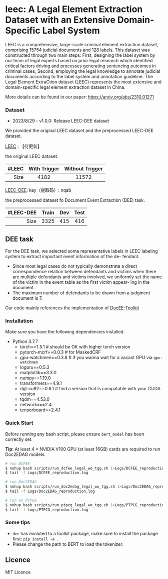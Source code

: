 # leec: A Legal Element Extraction Dataset with an Extensive Domain-Specific Label System

LEEC is a comprehensive, large-scale criminal element extraction dataset, comprising 15754 judicial documents and 128 labels. 
This dataset was constructed through two main steps: First, designing the label system by our team of legal experts based on 
prior legal research which identified critical factors driving and processes generating sentencing outcomes in criminal cases; 
Second, employing the legal knowledge to annotate judicial documents according to the label system and annotation guideline.
The Legal Element ExtraCtion dataset (LEEC) represents the most extensive and domain-specific legal element extraction dataset in China.

More details can be found in our paper: 
https://arxiv.org/abs/2310.01271

### Dataset

- 2023/8/29 - v1.0.0: Release LEEC-DEE dataset

We provided the original LEEC dataset and the preprocessed LEEC-DEE dataset.

[LEEC]() : 【待更新】

the original LEEC dataset.

| #LEEC | With Trigger |  Without Trigger  | 
| ---------: | :-----: | :---: | 
|  Size         | 4182      |11572     | 

[LEEC-DEE](https://pan.baidu.com/s/1vg3ecHhsaNSUD419SKC8qg?pwd=nqab): key（提取码）: nqab

the preprocessed dataset fo Document Event Extraction (DEE) task.

| #LEEC-DEE | Train |  Dev  | Test |
| ---------: | :-----: | :---: | :-------: |
|  Size         | 3325      |415     | 416       |


## DEE task

For the DEE task, we selected some representative labels in LEEC labeling system to extract important event information of the de-
fendant.

- Since most legal cases do not typically demonstrate a direct correspondence relation between defendants and victims when there
are multiple defendants and victims involved, we uniformly set the name of the victim in the event table as the first victim appear-
ing in the document. 
- The maximum number of defendants to be drawn from a judgment document is 7. 

Our code mainly references the implementation of [DocEE-Toolkit](https://github.com/Spico197/DocEE) 

### Installation

Make sure you have the following dependencies installed.

- Python 3.7.7
  - torch==1.5.1  # should be OK with higher torch version
  - pytorch-mcrf==0.0.3 # for MaskedCRF
  - gpu-watchmen==0.3.8 # if you wanna wait for a vacant GPU via `gpu-watchmen`
  - loguru==0.5.3
  - matplotlib==3.3.0
  - numpy==1.19.0
  - transformers==4.9.1
  - dgl-cu92==0.6.1  # find a version that is compatable with your CUDA version
  - tqdm==4.53.0
  - networkx==2.4
  - tensorboard==2.4.1

### Quick Start
Before running any bash script, please ensure `bert_model` has been correctly set.

**Tip:** At least 4 * NVIDIA V100 GPU (at least 16GB) cards are required to run Doc2EDAG models.

```bash
# run DCFEE
$ nohup bash scripts/run_dcfee_legal_wo_tgg.sh 1>Logs/DCFEE_reproduction.log 2>&1 &
$ tail -f Logs/DCFEE_reproduction.log

# run Doc2EDAG
$ nohup bash scripts/run_doc2edag_legal_wo_tgg.sh 1>Logs/Doc2EDAG_reproduction.log 2>&1 &
$ tail -f Logs/Doc2EDAG_reproduction.log

# run on PTPCG
$ nohup bash scripts/run_ptpcg_legal_wo_tgg.sh 1>Logs/PTPCG_reproduction.log 2>&1 &
$ tail -f Logs/PTPCG_reproduction.log
```

### Some tips

- `dee` has evoluted to a toolkit package, make sure to install the package first: `pip install -e .`
- Please change the path to BERT to load the tokenizer.

## Licence

MIT Licence

